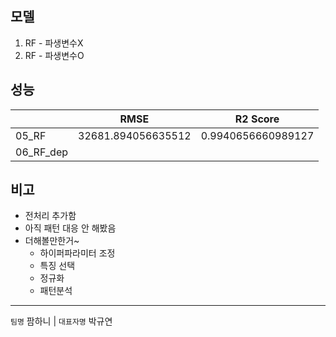 ## 모델
1. RF - 파생변수X
2. RF - 파생변수O

## 성능
|        |RMSE|R2 Score |
|--------|--------|-----|
|05_RF|32681.894056635512|0.9940656660989127|
|06_RF_dep|||

## 비고
- 전처리 추가함
- 아직 패턴 대응 안 해봤음
- 더해볼만한거~
  - 하이퍼파라미터 조정
  - 특징 선택
  - 정규화
  - 패턴분석

---
`팀명` 팜하니 | `대표자명` 박규연
